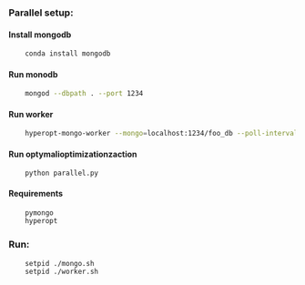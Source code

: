 ### Parallel setup: 

#### Install mongodb
```bash
    conda install mongodb
```

#### Run monodb
```bash
    mongod --dbpath . --port 1234
```

#### Run worker
```bash
    hyperopt-mongo-worker --mongo=localhost:1234/foo_db --poll-interval=0.1
```

#### Run optymalioptimizationzaction
```
    python parallel.py
```


#### Requirements

```bash
    pymongo
    hyperopt
```

### Run:
```
    setpid ./mongo.sh
    setpid ./worker.sh
    
```